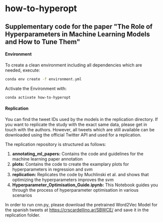 # how-to-hyperopt

## Supplementary code for the paper "The Role of Hyperparameters in Machine Learning Models and How to Tune Them"

#### Environment

To create a clean environment including all dependencies which are needed, execute:

```bash
conda env create -f environment.yml
```

Activate the Environment with:

```bash
conda activate how-to-hyperopt
```

#### Replication

You can find the tweet IDs used by the models in the replication directory. If you want to replicate the study with the exact same data, please get in touch with the authors. However, all tweets which are still available can be downloaded using the official Twitter API and used for a replication.

The replication repository is structured as follows:

1) **annotating_ml_papers:** Contains the code and guidelines for the machine learning paper annotation
2) **plots:** Contains the code to create the examplary plots for hyperparameters in regression and svm
3) **replication:** Replicates the code by Muchlinski et al. and shows that optimizing the hyperparameters improves the svm
4) **Hyperparameter_Optimisation_Guide.ipynb:** This Notebook guides you through the process of hyperparameter optimisation in various scenarios

In order to run cnn.py, please download the pretrained Word2Vec Model for the spanish tweets at https://crscardellino.ar/SBWCE/ and save it in the replication folder.
